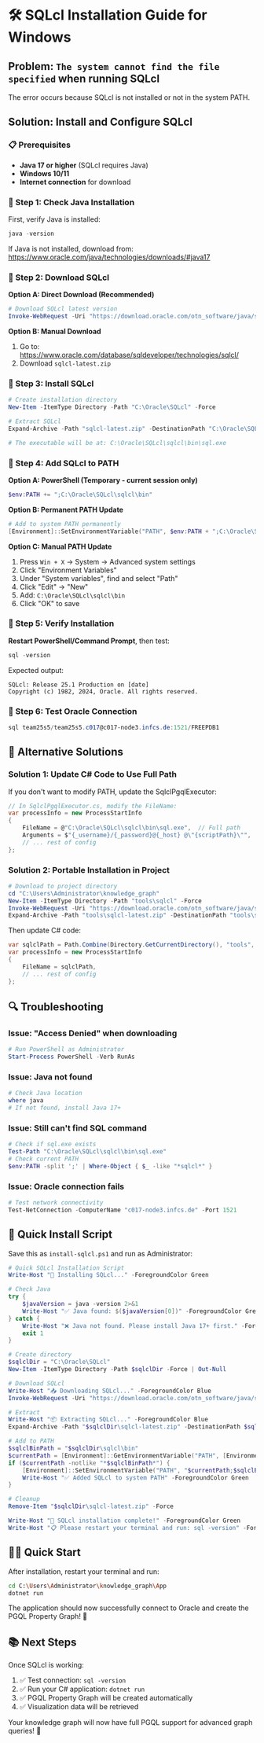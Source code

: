 # 🛠️ SQLcl Installation Guide for Windows

## Problem: `The system cannot find the file specified` when running SQLcl

The error occurs because SQLcl is not installed or not in the system PATH.

## Solution: Install and Configure SQLcl

### 📋 Prerequisites

- **Java 17 or higher** (SQLcl requires Java)
- **Windows 10/11**
- **Internet connection** for download

### 🚀 Step 1: Check Java Installation

First, verify Java is installed:

```powershell
java -version
```

If Java is not installed, download from: https://www.oracle.com/java/technologies/downloads/#java17

### 🚀 Step 2: Download SQLcl

**Option A: Direct Download (Recommended)**
```powershell
# Download SQLcl latest version
Invoke-WebRequest -Uri "https://download.oracle.com/otn_software/java/sqldeveloper/sqlcl-latest.zip" -OutFile "sqlcl-latest.zip"
```

**Option B: Manual Download**
1. Go to: https://www.oracle.com/database/sqldeveloper/technologies/sqlcl/
2. Download `sqlcl-latest.zip`

### 🚀 Step 3: Install SQLcl

```powershell
# Create installation directory
New-Item -ItemType Directory -Path "C:\Oracle\SQLcl" -Force

# Extract SQLcl
Expand-Archive -Path "sqlcl-latest.zip" -DestinationPath "C:\Oracle\SQLcl" -Force

# The executable will be at: C:\Oracle\SQLcl\sqlcl\bin\sql.exe
```

### 🚀 Step 4: Add SQLcl to PATH

**Option A: PowerShell (Temporary - current session only)**
```powershell
$env:PATH += ";C:\Oracle\SQLcl\sqlcl\bin"
```

**Option B: Permanent PATH Update**
```powershell
# Add to system PATH permanently
[Environment]::SetEnvironmentVariable("PATH", $env:PATH + ";C:\Oracle\SQLcl\sqlcl\bin", [EnvironmentVariableTarget]::Machine)
```

**Option C: Manual PATH Update**
1. Press `Win + X` → System → Advanced system settings
2. Click "Environment Variables"
3. Under "System variables", find and select "Path"
4. Click "Edit" → "New"
5. Add: `C:\Oracle\SQLcl\sqlcl\bin`
6. Click "OK" to save

### 🚀 Step 5: Verify Installation

**Restart PowerShell/Command Prompt**, then test:

```powershell
sql -version
```

Expected output:
```
SQLcl: Release 25.1 Production on [date]
Copyright (c) 1982, 2024, Oracle. All rights reserved.
```

### 🚀 Step 6: Test Oracle Connection

```powershell
sql team25s5/team25s5.c017@c017-node3.infcs.de:1521/FREEPDB1
```

## 🔧 Alternative Solutions

### Solution 1: Update C# Code to Use Full Path

If you don't want to modify PATH, update the SqlclPgqlExecutor:

```csharp
// In SqlclPgqlExecutor.cs, modify the FileName:
var processInfo = new ProcessStartInfo
{
    FileName = @"C:\Oracle\SQLcl\sqlcl\bin\sql.exe",  // Full path
    Arguments = $"{_username}/{_password}@{_host} @\"{scriptPath}\"",
    // ... rest of config
};
```

### Solution 2: Portable Installation in Project

```powershell
# Download to project directory
cd "C:\Users\Administrator\knowledge_graph"
New-Item -ItemType Directory -Path "tools\sqlcl" -Force
Invoke-WebRequest -Uri "https://download.oracle.com/otn_software/java/sqldeveloper/sqlcl-latest.zip" -OutFile "tools\sqlcl-latest.zip"
Expand-Archive -Path "tools\sqlcl-latest.zip" -DestinationPath "tools\sqlcl" -Force
```

Then update C# code:
```csharp
var sqlclPath = Path.Combine(Directory.GetCurrentDirectory(), "tools", "sqlcl", "sqlcl", "bin", "sql.exe");
var processInfo = new ProcessStartInfo
{
    FileName = sqlclPath,
    // ... rest of config
};
```

## 🔍 Troubleshooting

### Issue: "Access Denied" when downloading
```powershell
# Run PowerShell as Administrator
Start-Process PowerShell -Verb RunAs
```

### Issue: Java not found
```powershell
# Check Java location
where java
# If not found, install Java 17+
```

### Issue: Still can't find SQL command
```powershell
# Check if sql.exe exists
Test-Path "C:\Oracle\SQLcl\sqlcl\bin\sql.exe"
# Check current PATH
$env:PATH -split ';' | Where-Object { $_ -like "*sqlcl*" }
```

### Issue: Oracle connection fails
```powershell
# Test network connectivity
Test-NetConnection -ComputerName "c017-node3.infcs.de" -Port 1521
```

## 🎯 Quick Install Script

Save this as `install-sqlcl.ps1` and run as Administrator:

```powershell
# Quick SQLcl Installation Script
Write-Host "🚀 Installing SQLcl..." -ForegroundColor Green

# Check Java
try {
    $javaVersion = java -version 2>&1
    Write-Host "✅ Java found: $($javaVersion[0])" -ForegroundColor Green
} catch {
    Write-Host "❌ Java not found. Please install Java 17+ first." -ForegroundColor Red
    exit 1
}

# Create directory
$sqlclDir = "C:\Oracle\SQLcl"
New-Item -ItemType Directory -Path $sqlclDir -Force | Out-Null

# Download SQLcl
Write-Host "📥 Downloading SQLcl..." -ForegroundColor Blue
Invoke-WebRequest -Uri "https://download.oracle.com/otn_software/java/sqldeveloper/sqlcl-latest.zip" -OutFile "$sqlclDir\sqlcl-latest.zip"

# Extract
Write-Host "📦 Extracting SQLcl..." -ForegroundColor Blue
Expand-Archive -Path "$sqlclDir\sqlcl-latest.zip" -DestinationPath $sqlclDir -Force

# Add to PATH
$sqlclBinPath = "$sqlclDir\sqlcl\bin"
$currentPath = [Environment]::GetEnvironmentVariable("PATH", [EnvironmentVariableTarget]::Machine)
if ($currentPath -notlike "*$sqlclBinPath*") {
    [Environment]::SetEnvironmentVariable("PATH", "$currentPath;$sqlclBinPath", [EnvironmentVariableTarget]::Machine)
    Write-Host "✅ Added SQLcl to system PATH" -ForegroundColor Green
}

# Cleanup
Remove-Item "$sqlclDir\sqlcl-latest.zip" -Force

Write-Host "🎉 SQLcl installation complete!" -ForegroundColor Green
Write-Host "📋 Please restart your terminal and run: sql -version" -ForegroundColor Yellow
```

## 🏃‍♂️ Quick Start

After installation, restart your terminal and run:

```bash
cd C:\Users\Administrator\knowledge_graph\App
dotnet run
```

The application should now successfully connect to Oracle and create the PGQL Property Graph! 🎉

## 📚 Next Steps

Once SQLcl is working:
1. ✅ Test connection: `sql -version`
2. ✅ Run your C# application: `dotnet run`
3. ✅ PGQL Property Graph will be created automatically
4. ✅ Visualization data will be retrieved

Your knowledge graph will now have full PGQL support for advanced graph queries! 🚀 